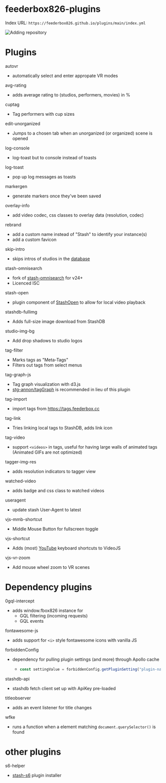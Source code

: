 # feederbox826-plugins

Index URL: `https://feederbox826.github.io/plugins/main/index.yml`

![Adding repository](docs/add-plugins.png)

# Plugins
autovr
- automatically select and enter appropate VR modes

avg-rating
- adds average rating to (studios, performers, movies) in %

cuptag
- Tag performers with cup sizes

edit-unorganized
- Jumps to a chosen tab when an unorganized (or organized) scene is opened

log-console
- log-toast but to console instead of toasts

log-toast
- pop up log messages as toasts

markergen
- generate markers once they've been saved

overlay-info
- add video codec, css classes to overlay data (resolution, codec)

rebrand
- add a custom name instead of "Stash" to identify your instance(s)
- add a custom favicon

skip-intro
- skips intros of studios in the [database](https://github.com/feederbox826/stash-skip-intro)

stash-omnisearch
- fork of [stash-omnisearch](https://github.com/hozaywut/stash-omnisearch) for v24+
- Licenced ISC

stash-open
- plugin component of [StashOpen](https://github.com/feederbox826/StashOpen) to allow for local video playback

stashdb-fullimg
- Adds full-size image download from StashDB

studio-img-bg
- Add drop shadows to studio logos

tag-filter
- Marks tags as "Meta-Tags"
- Filters out tags from select menus

tag-graph-js
- Tag graph visualization with d3.js
- [stg-annon/tagGraph](https://github.com/stg-annon/StashScripts/tree/main/plugins/tagGraph) is recommended in lieu of this plugin

tag-import
- import tags from https://tags.feederbox.cc

tag-link
- Tries linking local tags to StashDB, adds link icon

tag-video
- support `<videos>` in tags, useful for having large walls of animated tags (Animated GIFs are not optimized)

tagger-img-res
- adds resolution indicators to tagger view

watched-video
- adds badge and css class to watched videos

useragent
- update stash User-Agent to latest

vjs-mmb-shortcut
- Middle Mouse Button for fullscreen toggle

vjs-shortcut
- Adds (most) [YouTube](https://support.google.com/youtube/answer/7631406) keyboard shortcuts to VideoJS

vjs-vr-zoom
- Add mouse wheel zoom to VR scenes

# Dependency plugins
0gql-intercept
- adds window.fbox826 instance for
  - GQL filtering (incoming requests)
  - GQL events

fontawesome-js
- adds support for `<i>` style fontawesome icons with vanilla JS

forbiddenConfig
- dependency for pulling plugin settings (and more) through Apollo cache
  - ```js
    const settingValue = forbiddenConfig.getPluginSetting("plugin-name", "setting-name", "fallback")
    ```

stashdb-api
- stashdb fetch client set up with ApiKey pre-loaded

titleobserver
- adds an event listener for title changes

wfke
- runs a function when a element matching `document.querySelector()` is found

# other plugins
s6-helper
- [stash-s6](https://github.com/feederbox826/stash-s6) plugin installer
